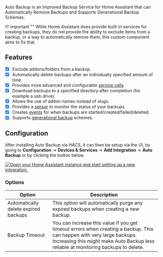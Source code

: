 Auto Backup is an Improved Backup Service for Home Assistant that can Automatically Remove Backups and Supports Generational Backup Schemes.

!!! important ""
    While Home Assistant does provide built-in services for creating backups, they do not provide the ability to exclude items from a backup, or a way to automatically remove them, this custom component aims to fix that.

## Features

* [x] Exclude addons/folders from a backup.
* [x] Automatically delete backups after an individually specified amount of time.
* [x] Provides more advanced and configurable [service calls](services.md).
* [x] Download backups to a specified directory after completion (for example a usb drive).
* [x] Allows the use of addon names instead of slugs.
* [x] Provides a [sensor](sensors.md) to monitor the status of your backups.
* [x] Creates [events](events.md) for when backups are started/created/failed/deleted.
* [x] Supports [generational backup](advanced-examples.md#generational-backups) schemes.

## Configuration

After installing Auto Backup via HACS, it can then be setup via the UI, by going to **Configuration** → **Devices & Services** → **Add Integration** → **Auto Backup** or by clicking the button below.

[![Open your Home Assistant instance and start setting up a new integration.](https://my.home-assistant.io/badges/config_flow_start.svg)](https://my.home-assistant.io/redirect/config_flow_start/?domain=auto_backup)

### Options

| Option                               | Description                                                                                                                                                                                                  |
| ------------------------------------ | ------------------------------------------------------------------------------------------------------------------------------------------------------------------------------------------------------------ |
| Automatically delete expired backups | This option will automatically purge any expired backups when creating a new backup.                                                                                                                         |
| Backup Timeout                       | You can increase this value if you get timeout errors when creating a backup. This can happen with very large backups. Increasing this might make Auto Backup less reliable at monitoring backups to delete. |
